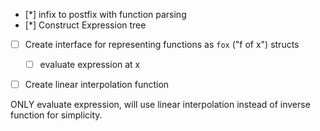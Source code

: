 
- [*] infix to postfix with function parsing
- [*] Construct Expression tree

- [ ] Create interface for representing functions as `fox` ("f of x") structs
    - [ ] evaluate expression at x

- [ ] Create linear interpolation function


ONLY evaluate expression, will use linear interpolation instead of inverse function for simplicity.
